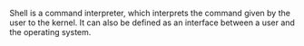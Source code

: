 Shell is a command interpreter, which interprets the command given by the user to the kernel. It can also be defined as an interface between a user and the operating system.
